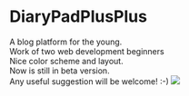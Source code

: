 # DiaryPadPlusPlus
A blog platform for the young. <br>
Work of two web development beginners<br>
Nice color scheme and layout.<br>
Now is still in beta version.<br>
Any useful suggestion will be welcome! :-)
![](https://pic.superbed.cn/item/5e0ac31c76085c3289f6e24a.png)
